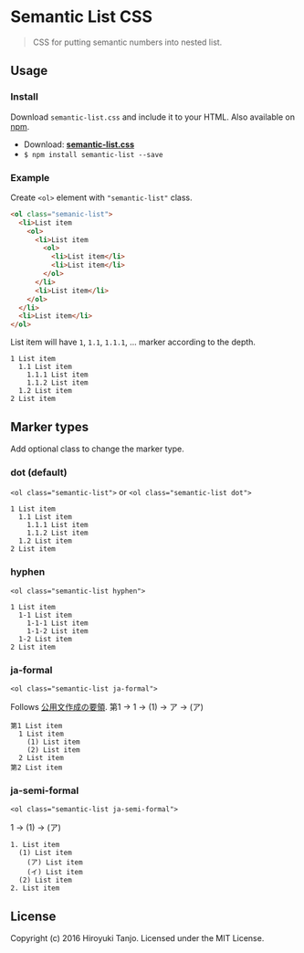 # Semantic List CSS
> CSS for putting semantic numbers into nested list.

## Usage

### Install
Download `semantic-list.css` and include it to your HTML.
Also available on [npm](https://www.npmjs.com/).

- Download: [**semantic-list.css**](./semantic-list.css)
- `$ npm install semantic-list --save`

### Example
Create `<ol>` element with `"semantic-list"` class.

```html
<ol class="semanic-list">
  <li>List item
    <ol>
      <li>List item
        <ol>
          <li>List item</li>
          <li>List item</li>
        </ol>
      </li>
      <li>List item</li>
    </ol>
  </li>
  <li>List item</li>
</ol>
```

List item will have `1`, `1.1`, `1.1.1`, ... marker according to the depth.

```
1 List item
  1.1 List item
    1.1.1 List item
    1.1.2 List item
  1.2 List item
2 List item
```

## Marker types
Add optional class to change the marker type.

### dot (default)
`<ol class="semantic-list">` or `<ol class="semantic-list dot">`

```
1 List item
  1.1 List item
    1.1.1 List item
    1.1.2 List item
  1.2 List item
2 List item
```

### hyphen
`<ol class="semantic-list hyphen">`

```
1 List item
  1-1 List item
    1-1-1 List item
    1-1-2 List item
  1-2 List item
2 List item
```

### ja-formal
`<ol class="semantic-list ja-formal">`

Follows [公用文作成の要領](https://ja.wikipedia.org/wiki/%E5%85%AC%E7%94%A8%E6%96%87%E4%BD%9C%E6%88%90%E3%81%AE%E8%A6%81%E9%A0%98#.E7.AC.AC3_.E6.9B.B8.E5.BC.8F.E3.82.84.E6.96.87.E6.9B.B8.E3.81.AE.E6.A7.98.E5.BC.8F.E3.81.AB.E9.96.A2.E3.81.99.E3.82.8B.E9.80.9A.E5.89.87).
第1 → 1 → (1) → ア → (ア)

```
第1 List item
  1 List item
    (1) List item
    (2) List item
  2 List item
第2 List item
```

### ja-semi-formal
`<ol class="semantic-list ja-semi-formal">`

1 → (1) → (ア)

```
1. List item
  (1) List item
    (ア) List item
    (イ) List item
  (2) List item
2. List item
```

## License
Copyright (c) 2016 Hiroyuki Tanjo.
Licensed under the MIT License.
